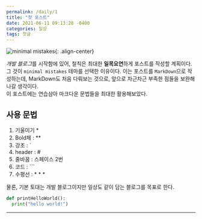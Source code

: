 ```yaml
---
permalink: /daily/1
title: "첫 포스트"
date: 2021-06-11 09:13:28 -0400
categories: 일상
tags: 첫글
---
```

![minimal mistakes][mm]{: .align-center}


*개발 블로그*를 시작함에 있어, 철칙은 최대한 **일목요연**하게 포스트를 작성할 계획이다.  
그 것이 `minimal mistakes` 테마를 선택한 이유이다. 이는 포스트를 `MarkDown`으로 작성하는데, MarkDown도 처음 다뤄보는 것으로, 앞으로 차근차근 부족한 점들을 보완해나갈 생각이다.  
이 포스트에는 연습삼아 마크다운 문법들을 최대한 활용해보았다.

## 사용 문법
1. 기울이기 *
2. Bold체 : **
3. 강조 : `
4. header : #
5. 줄바꿈 : 스페이스 2번
6. 코드 : ```
7. 수평선 : * * *

물론, 기본 토대는 개발 블로그이지만 일상도 같이 담는 블로그를 목표로 한다.

```python
def printHelloWorld():
  print("hello world!")
```
* * *
<!-- URL -->
[mm]: http://jekyllthemes.org/thumbnails/minimal-mistakes.png
